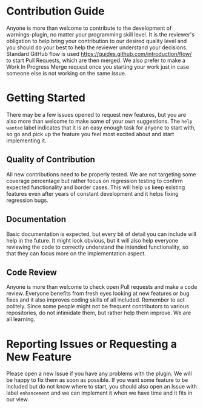 Contribution Guide
==================
Anyone is more than welcome to contribute to the development of warnings-plugin,
no matter your programming skill level. It is the reviewer's obligation to help bring your
contribution to our desired quality level and you should do your best to help the reviewer
understand your decisions. Standard GitHub flow is used https://guides.github.com/introduction/flow/
to start Pull Requests, which are then merged. We also prefer to make a Work In Progress
Merge request once you starting your work just in case someone else is not working on the
same issue.

Getting Started
===============
There may be a few issues opened to request new features, but you are also
more than welcome to make some of your own suggestions. The `help wanted` label
indicates that it is an easy enough task for anyone to start with, so go and pick up the
feature you feel most excited about and start implementing it.

Quality of Contribution
-----------------------
All new contributions need to be properly tested. We are not targeting some coverage
percentage but rather focus on regression testing to confirm expected functionality
and border cases. This will help us keep existing features even after years of constant
development and it helps fixing regression bugs.

Documentation
-------------
Basic documentation is expected, but every bit of detail you can include will help in
the future. It might look obvious, but it will also help everyone reviewing the code to
correctly understand the intended functionality, so that they can focus more on the implementation
aspect.

Code Review
-----------
Anyone is more than welcome to check open Pull requests and make a code review. Everyone
benefits from fresh eyes looking at new features or bug fixes and it also improves
coding skills of all included. Remember to act politely. Since some people might not be
frequent contributors to various repositories, do not intimidate them, but rather
help them improve. We are all learning.

Reporting Issues or Requesting a New Feature
============================================
Please open a new Issue if you have any problems with the plugin. We will be happy
to fix them as soon as possible. If you want some feature to be included but do not know
where to start, you should also open an Issue with label `enhancement` and we
can implement it when we have time and it fits in our view.
